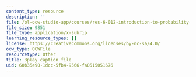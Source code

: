 ```yaml
---
content_type: resource
description: ''
file: /ol-ocw-studio-app/courses/res-6-012-introduction-to-probability-spring-2018/60b35e901dcc5fb49566fa0515051676_HTs6Zhc2S1M.vtt
file_size: 9851
file_type: application/x-subrip
learning_resource_types: []
license: https://creativecommons.org/licenses/by-nc-sa/4.0/
ocw_type: OCWFile
resourcetype: Other
title: 3play caption file
uid: 60b35e90-1dcc-5fb4-9566-fa0515051676
---
```

